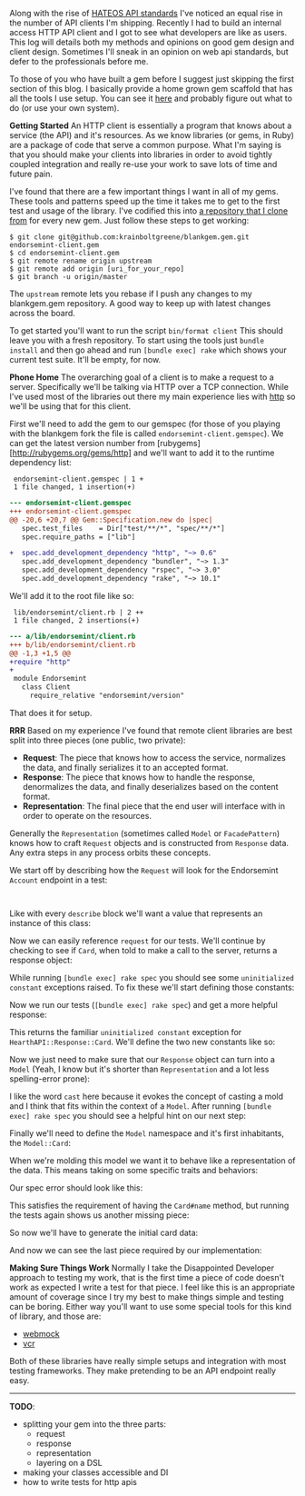 Along with the rise of [HATEOS API standards](http://jsonapi.com) I've noticed an
equal rise in the number of API clients I'm shipping. Recently I had to build an internal access HTTP API client and I got to see what developers are like as users. This log will details both my methods and opinions on good gem design and client design. Sometimes I'll sneak in an opinion on web api standards, but defer to the professionals before me.

To those of you who have built a gem before I suggest just skipping the first section of this blog. I basically provide a home grown gem scaffold that has all the tools I use setup. You can see it [here](https://github.com/krainboltgreene/blankgem.gem) and probably figure out what to do (or use your own system).


**Getting Started** An HTTP client is essentially a program that knows about a service (the API) and it's resources. As we know libraries (or gems, in Ruby) are a package of code that serve a common purpose. What I'm saying is that you should make your clients into libraries in order to avoid tightly coupled integration and really re-use your work to save lots of time and future pain.

I've found that there are a few important things I want in all of my gems. These tools and patterns speed up the time it takes me to get to the first test and usage of the library. I've codified this into [a repository that I clone from](https://github.com/krainboltgreene/blankgem.gem) for every new gem. Just follow these steps to get working:

``` shell
$ git clone git@github.com:krainboltgreene/blankgem.gem.git endorsemint-client.gem
$ cd endorsemint-client.gem
$ git remote rename origin upstream
$ git remote add origin [uri_for_your_repo]
$ git branch -u origin/master
```

The `upstream` remote lets you rebase if I push any changes to my blankgem.gem repository. A good way to keep up with latest changes across the board.

To get started you'll want to run the script `bin/format client` This should leave you with a fresh repository. To start using the tools just `bundle install` and then go ahead and run `[bundle exec] rake` which shows your current test suite. It'll be empty, for now.


**Phone Home** The overarching goal of a client is to make a request to a server. Specifically we'll be talking via HTTP over a TCP connection. While I've used most of the libraries out there my main experience lies with [http](https://github.com/tarcieri/http) so we'll be using that for this client.

First we'll need to add the gem to our gemspec (for those of you playing with the blankgem fork the file is called `endorsemint-client.gemspec`). We can get the latest version number from [rubygems][http://rubygems.org/gems/http] and we'll want to add it to the runtime dependency list:

``` text
 endorsemint-client.gemspec | 1 +
 1 file changed, 1 insertion(+)
```

``` diff
--- endorsemint-client.gemspec
+++ endorsemint-client.gemspec
@@ -20,6 +20,7 @@ Gem::Specification.new do |spec|
   spec.test_files    = Dir["test/**/*", "spec/**/*"]
   spec.require_paths = ["lib"]

+  spec.add_development_dependency "http", "~> 0.6"
   spec.add_development_dependency "bundler", "~> 1.3"
   spec.add_development_dependency "rspec", "~> 3.0"
   spec.add_development_dependency "rake", "~> 10.1"
```

We'll add it to the root file like so:

``` text
 lib/endorsemint/client.rb | 2 ++
 1 file changed, 2 insertions(+)
```

``` diff
--- a/lib/endorsemint/client.rb
+++ b/lib/endorsemint/client.rb
@@ -1,3 +1,5 @@
+require "http"
+
 module Endorsemint
   class Client
     require_relative "endorsemint/version"
```

That does it for setup.


**RRR** Based on my experience I've found that remote client libraries are best split into three pieces (one public, two private):

  - **Request**: The piece that knows how to access the service, normalizes the data, and finally serializes it to an accepted format.
  - **Response**: The piece that knows how to handle the response, denormalizes the data, and finally deserializes based on the content format.
  - **Representation**: The final piece that the end user will interface with in order to operate on the resources.

Generally the `Representation` (sometimes called `Model` or `FacadePattern`) knows how to craft `Request` objects and is constructed from `Response` data. Any extra steps in any process orbits these concepts.

We start off by describing how the `Request` will look for the Endorsemint `Account` endpoint in a test:

``` text

```

``` diff

```


Like with every `describe` block we'll want a value that represents an instance of this class:



Now we can easily reference `request` for our tests. We'll continue by checking to see if `Card`, when told to make a call to the server, returns a response object:



While running `[bundle exec] rake spec` you should see some `uninitialized constant` exceptions raised. To fix these we'll start defining those constants:



Now we run our tests (`[bundle exec] rake spec`) and get a more helpful response:



This returns the familiar `uninitialized constant` exception for `HearthAPI::Response::Card`. We'll define the two new constants like so:



Now we just need to make sure that our `Response` object can turn into a `Model` (Yeah, I know but it's shorter than `Representation` and a lot less spelling-error prone):



I like the word `cast` here because it evokes the concept of casting a mold and I think that fits within the context of a `Model`. After running `[bundle exec] rake spec` you should see a helpful hint on our next step:



Finally we'll need to define the `Model` namespace and it's first inhabitants, the `Model::Card`:



When we're molding this model we want it to behave like a representation of the data. This means taking on some specific traits and behaviors:



Our spec error should look like this:



This satisfies the requirement of having the `Card#name` method, but running the tests again shows us another missing piece:



So now we'll have to generate the initial card data:



And now we can see the last piece required by our implementation:




**Making Sure Things Work** Normally I take the Disappointed Developer approach to testing my work, that is the first time a piece of code doesn't work as expected I write a test for that piece. I feel like this is an appropriate amount of coverage since I try my best to make things simple and testing can be boring. Either way you'll want to use some special tools for this kind of library, and those are:

  - [webmock](https://github.com/bblimke/webmock)
  - [vcr](https://github.com/vcr/vcr)

Both of these libraries have really simple setups and integration with most testing frameworks. They make pretending to be an API endpoint really easy.


---

**TODO**:

  * splitting your gem into the three parts:
    * request
    * response
    * representation
    * layering on a DSL
  * making your classes accessible and DI
  * how to write tests for http apis